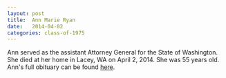 ```yaml
---
layout: post
title:  Ann Marie Ryan
date:   2014-04-02
categories: class-of-1975
---
```

Ann served as the assistant Attorney General for the State of Washington. She died at her home in Lacey, WA on April 2, 2014. She was 55 years old. Ann's full obituary can be found [here](http://tinyurl.com/mse6yel).
